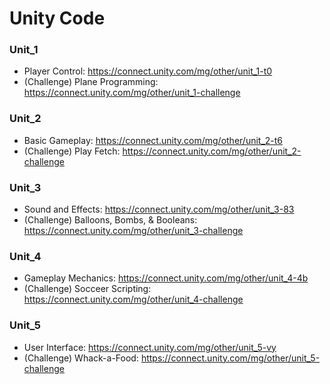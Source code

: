# Unity Code

### Unit_1
* Player Control: https://connect.unity.com/mg/other/unit_1-t0
* (Challenge) Plane Programming: https://connect.unity.com/mg/other/unit_1-challenge

### Unit_2
* Basic Gameplay: https://connect.unity.com/mg/other/unit_2-t6
* (Challenge) Play Fetch: https://connect.unity.com/mg/other/unit_2-challenge

### Unit_3
* Sound and Effects: https://connect.unity.com/mg/other/unit_3-83
* (Challenge) Balloons, Bombs, & Booleans: https://connect.unity.com/mg/other/unit_3-challenge

### Unit_4
* Gameplay Mechanics: https://connect.unity.com/mg/other/unit_4-4b
* (Challenge) Socceer Scripting: https://connect.unity.com/mg/other/unit_4-challenge

### Unit_5
* User Interface: https://connect.unity.com/mg/other/unit_5-vy
* (Challenge) Whack-a-Food: https://connect.unity.com/mg/other/unit_5-challenge